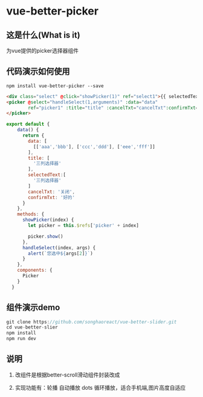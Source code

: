 # vue-better-picker

## 这是什么(What is it)
为vue提供的picker选择器组件

## 代码演示如何使用

```shell
npm install vue-better-picker --save

```

```html
<div class="select" @click="showPicker(1)" ref="select1">{{ selectedText }}</div>
<picker @select="handleSelect(1,arguments)" :data="data"
        ref="picker1" :title="title" :cancelTxt="cancelTxt":confirmTxt="confirmTxt">
</picker>

```
```js
export default {
    data() {
      return {
        data: [
          [['aaa','bbb'], ['ccc','ddd'], ['eee','fff']]
        ],
        title: [
          '三列选择器'
        ],
        selectedText:[
          '三列选择器'
        ]
        cancelTxt: '关闭',
        confirmTxt: '好的'
      }
    },
    methods: {
      showPicker(index) {
        let picker = this.$refs['picker' + index]

        picker.show()
      },
      handleSelect(index, args) {
        alert(`您选中${args[2]}`)
      }
    },
    components: {
      Picker
    }
  }
```


## 组件演示demo

```js
git clone https://github.com/songhaoreact/vue-better-slider.git
cd vue-better-slier
npm install 
npm run dev
```
## 说明

1. 改组件是根据better-scroll滑动组件封装改成

2. 实现功能有：轮播 自动播放 dots 循环播放，适合手机端,图片高度自适应











